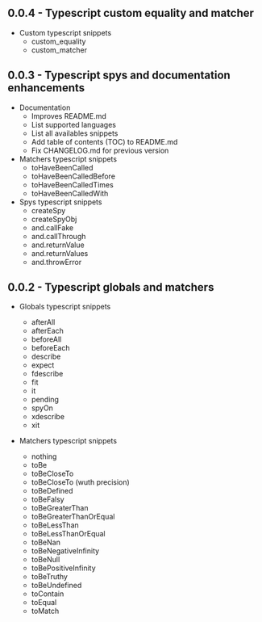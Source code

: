 ## 0.0.4 - Typescript custom equality and matcher
* Custom typescript snippets
  * custom_equality
  * custom_matcher

## 0.0.3 - Typescript spys and documentation enhancements
* Documentation
  * Improves README.md
  * List supported languages
  * List all availables snippets
  * Add table of contents (TOC) to README.md
  * Fix CHANGELOG.md for previous version
* Matchers typescript snippets
  * toHaveBeenCalled
  * toHaveBeenCalledBefore
  * toHaveBeenCalledTimes
  * toHaveBeenCalledWith
* Spys typescript snippets
  * createSpy
  * createSpyObj
  * and.callFake
  * and.callThrough
  * and.returnValue
  * and.returnValues
  * and.throwError

## 0.0.2 - Typescript globals and matchers
* Globals typescript snippets
  * afterAll
  * afterEach
  * beforeAll
  * beforeEach
  * describe
  * expect
  * fdescribe
  * fit
  * it
  * pending
  * spyOn
  * xdescribe
  * xit

* Matchers typescript snippets
  * nothing
  * toBe
  * toBeCloseTo
  * toBeCloseTo (wuth precision)
  * toBeDefined
  * toBeFalsy
  * toBeGreaterThan
  * toBeGreaterThanOrEqual
  * toBeLessThan
  * toBeLessThanOrEqual
  * toBeNan
  * toBeNegativeInfinity
  * toBeNull
  * toBePositiveInfinity
  * toBeTruthy
  * toBeUndefined
  * toContain
  * toEqual
  * toMatch
